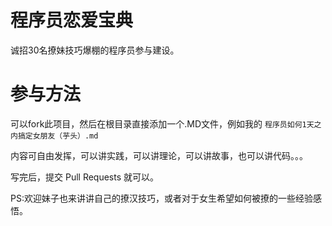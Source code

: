 # 程序员恋爱宝典

诚招30名撩妹技巧爆棚的程序员参与建设。

#  参与方法

可以fork此项目，然后在根目录直接添加一个.MD文件，例如我的 `程序员如何1天之内搞定女朋友（芋头）.md`

内容可自由发挥，可以讲实践，可以讲理论，可以讲故事，也可以讲代码。。。

写完后，提交 Pull Requests 就可以。

PS:欢迎妹子也来讲讲自己的撩汉技巧，或者对于女生希望如何被撩的一些经验感悟。
